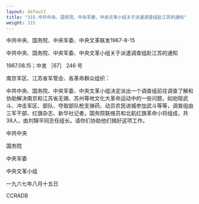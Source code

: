 ```yaml
---
layout: default
title: "315.中共中央、国务院、中央军委、中央文革小组关于派遣调查组赴江苏的通知"
weight: 315
---
```


中共中央、国务院、中央军委、中央文革联发1967-8-15

中共中央、国务院、中央军委、中央文革小组关于派遣调查组赴江苏的通知

1967.08.15；中发 ［67］ 246 号

南京军区、江苏省军管会、各革命群众组织：

中共中央、国务院、中央军委、中央文革小组决定派出一个调查组前往调查了解和协助解决南京和江苏省无锡、苏州等地文化大革命运动中的一些问题，如劝阻武斗、冲击军区、部队、夺取部队枪支弹药、动员农民进城参加武斗等等，调查组由三军干部、红旗杂志、新华社记者，国务院联络员和北航红旗革命小将组成，共38人，由刘锦平同志任组长。请你们协助他们搞好这项工作。

中共中央

国务院

中央军委

中央文革小组

一九六七年八月十五日

CCRADB

